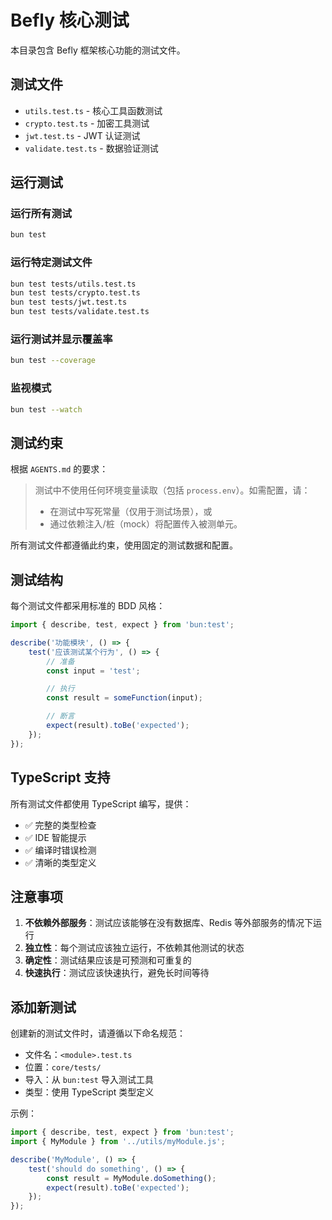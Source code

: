 # Befly 核心测试

本目录包含 Befly 框架核心功能的测试文件。

## 测试文件

-   `utils.test.ts` - 核心工具函数测试
-   `crypto.test.ts` - 加密工具测试
-   `jwt.test.ts` - JWT 认证测试
-   `validate.test.ts` - 数据验证测试

## 运行测试

### 运行所有测试

```bash
bun test
```

### 运行特定测试文件

```bash
bun test tests/utils.test.ts
bun test tests/crypto.test.ts
bun test tests/jwt.test.ts
bun test tests/validate.test.ts
```

### 运行测试并显示覆盖率

```bash
bun test --coverage
```

### 监视模式

```bash
bun test --watch
```

## 测试约束

根据 `AGENTS.md` 的要求：

> 测试中不使用任何环境变量读取（包括 `process.env`）。如需配置，请：
>
> -   在测试中写死常量（仅用于测试场景），或
> -   通过依赖注入/桩（mock）将配置传入被测单元。

所有测试文件都遵循此约束，使用固定的测试数据和配置。

## 测试结构

每个测试文件都采用标准的 BDD 风格：

```typescript
import { describe, test, expect } from 'bun:test';

describe('功能模块', () => {
    test('应该测试某个行为', () => {
        // 准备
        const input = 'test';

        // 执行
        const result = someFunction(input);

        // 断言
        expect(result).toBe('expected');
    });
});
```

## TypeScript 支持

所有测试文件都使用 TypeScript 编写，提供：

-   ✅ 完整的类型检查
-   ✅ IDE 智能提示
-   ✅ 编译时错误检测
-   ✅ 清晰的类型定义

## 注意事项

1. **不依赖外部服务**：测试应该能够在没有数据库、Redis 等外部服务的情况下运行
2. **独立性**：每个测试应该独立运行，不依赖其他测试的状态
3. **确定性**：测试结果应该是可预测和可重复的
4. **快速执行**：测试应该快速执行，避免长时间等待

## 添加新测试

创建新的测试文件时，请遵循以下命名规范：

-   文件名：`<module>.test.ts`
-   位置：`core/tests/`
-   导入：从 `bun:test` 导入测试工具
-   类型：使用 TypeScript 类型定义

示例：

```typescript
import { describe, test, expect } from 'bun:test';
import { MyModule } from '../utils/myModule.js';

describe('MyModule', () => {
    test('should do something', () => {
        const result = MyModule.doSomething();
        expect(result).toBe('expected');
    });
});
```
